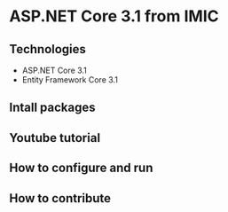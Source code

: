 # ASP.NET Core 3.1 from IMIC
## Technologies
- ASP.NET Core 3.1
- Entity Framework Core 3.1
## Intall packages
## Youtube tutorial
## How to configure and run
## How to contribute